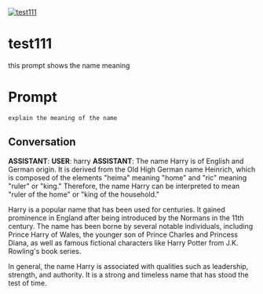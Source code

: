 
[![test111](https://flow-prompt-covers.s3.us-west-1.amazonaws.com/icon/Lofi/i23.png)]()
# test111 
this prompt shows the name meaning

# Prompt

```
explain the meaning of the name
```

## Conversation

**ASSISTANT**: 
**USER**: harry
**ASSISTANT**: The name Harry is of English and German origin. It is derived from the Old High German name Heinrich, which is composed of the elements "heima" meaning "home" and "ric" meaning "ruler" or "king." Therefore, the name Harry can be interpreted to mean "ruler of the home" or "king of the household." 



Harry is a popular name that has been used for centuries. It gained prominence in England after being introduced by the Normans in the 11th century. The name has been borne by several notable individuals, including Prince Harry of Wales, the younger son of Prince Charles and Princess Diana, as well as famous fictional characters like Harry Potter from J.K. Rowling's book series.



In general, the name Harry is associated with qualities such as leadership, strength, and authority. It is a strong and timeless name that has stood the test of time.


